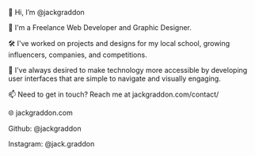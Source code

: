 👋 Hi, I’m @jackgraddon

👀 I'm a Freelance Web Developer and Graphic Designer.

🛠 I've worked on projects and designs for my local school, growing influencers, companies, and competitions.

🌴 I've always desired to make technology more accessible by developing user interfaces that are simple to navigate and visually engaging.

📫 Need to get in touch? Reach me at jackgraddon.com/contact/ 

🌐 jackgraddon.com

   Github: @jackgraddon
   
   Instagram: @jack.graddon
